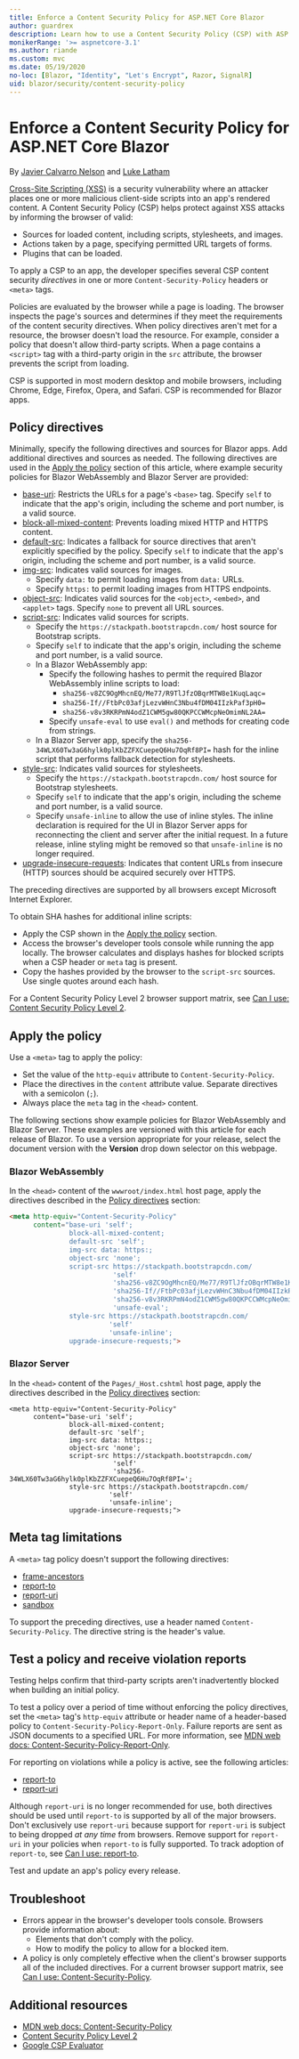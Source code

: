 ```yaml
---
title: Enforce a Content Security Policy for ASP.NET Core Blazor
author: guardrex
description: Learn how to use a Content Security Policy (CSP) with ASP.NET Core Blazor apps to help protect against Cross-Site Scripting (XSS) attacks.
monikerRange: '>= aspnetcore-3.1'
ms.author: riande
ms.custom: mvc
ms.date: 05/19/2020
no-loc: [Blazor, "Identity", "Let's Encrypt", Razor, SignalR]
uid: blazor/security/content-security-policy
---
```

# Enforce a Content Security Policy for ASP.NET Core Blazor

By [Javier Calvarro Nelson](https://github.com/javiercn) and [Luke Latham](https://github.com/guardrex)

[Cross-Site Scripting (XSS)](xref:security/cross-site-scripting) is a security vulnerability where an attacker places one or more malicious client-side scripts into an app's rendered content. A Content Security Policy (CSP) helps protect against XSS attacks by informing the browser of valid:

* Sources for loaded content, including scripts, stylesheets, and images.
* Actions taken by a page, specifying permitted URL targets of forms.
* Plugins that can be loaded.

To apply a CSP to an app, the developer specifies several CSP content security *directives* in one or more `Content-Security-Policy` headers or `<meta>` tags.

Policies are evaluated by the browser while a page is loading. The browser inspects the page's sources and determines if they meet the requirements of the content security directives. When policy directives aren't met for a resource, the browser doesn't load the resource. For example, consider a policy that doesn't allow third-party scripts. When a page contains a `<script>` tag with a third-party origin in the `src` attribute, the browser prevents the script from loading.

CSP is supported in most modern desktop and mobile browsers, including Chrome, Edge, Firefox, Opera, and Safari. CSP is recommended for Blazor apps.

## Policy directives

Minimally, specify the following directives and sources for Blazor apps. Add additional directives and sources as needed. The following directives are used in the [Apply the policy](#apply-the-policy) section of this article, where example security policies for Blazor WebAssembly and Blazor Server are provided:

* [base-uri](https://developer.mozilla.org/docs/Web/HTTP/Headers/Content-Security-Policy/base-uri): Restricts the URLs for a page's `<base>` tag. Specify `self` to indicate that the app's origin, including the scheme and port number, is a valid source.
* [block-all-mixed-content](https://developer.mozilla.org/docs/Web/HTTP/Headers/Content-Security-Policy/block-all-mixed-content): Prevents loading mixed HTTP and HTTPS content.
* [default-src](https://developer.mozilla.org/docs/Web/HTTP/Headers/Content-Security-Policy/default-src): Indicates a fallback for source directives that aren't explicitly specified by the policy. Specify `self` to indicate that the app's origin, including the scheme and port number, is a valid source.
* [img-src](https://developer.mozilla.org/docs/Web/HTTP/Headers/Content-Security-Policy/img-src): Indicates valid sources for images.
  * Specify `data:` to permit loading images from `data:` URLs.
  * Specify `https:` to permit loading images from HTTPS endpoints.
* [object-src](https://developer.mozilla.org/docs/Web/HTTP/Headers/Content-Security-Policy/object-src): Indicates valid sources for the `<object>`, `<embed>`, and `<applet>` tags. Specify `none` to prevent all URL sources.
* [script-src](https://developer.mozilla.org/docs/Web/HTTP/Headers/Content-Security-Policy/script-src): Indicates valid sources for scripts.
  * Specify the `https://stackpath.bootstrapcdn.com/` host source for Bootstrap scripts.
  * Specify `self` to indicate that the app's origin, including the scheme and port number, is a valid source.
  * In a Blazor WebAssembly app:
    * Specify the following hashes to permit the required Blazor WebAssembly inline scripts to load:
      * `sha256-v8ZC9OgMhcnEQ/Me77/R9TlJfzOBqrMTW8e1KuqLaqc=`
      * `sha256-If//FtbPc03afjLezvWHnC3Nbu4fDM04IIzkPaf3pH0=`
      * `sha256-v8v3RKRPmN4odZ1CWM5gw80QKPCCWMcpNeOmimNL2AA=`
    * Specify `unsafe-eval` to use `eval()` and methods for creating code from strings.
  * In a Blazor Server app, specify the `sha256-34WLX60Tw3aG6hylk0plKbZZFXCuepeQ6Hu7OqRf8PI=` hash for the inline script that performs fallback detection for stylesheets.
* [style-src](https://developer.mozilla.org/docs/Web/HTTP/Headers/Content-Security-Policy/style-src): Indicates valid sources for stylesheets.
  * Specify the `https://stackpath.bootstrapcdn.com/` host source for Bootstrap stylesheets.
  * Specify `self` to indicate that the app's origin, including the scheme and port number, is a valid source.
  * Specify `unsafe-inline` to allow the use of inline styles. The inline declaration is required for the UI in Blazor Server apps for reconnecting the client and server after the initial request. In a future release, inline styling might be removed so that `unsafe-inline` is no longer required.
* [upgrade-insecure-requests](https://developer.mozilla.org/docs/Web/HTTP/Headers/Content-Security-Policy/upgrade-insecure-requests): Indicates that content URLs from insecure (HTTP) sources should be acquired securely over HTTPS.

The preceding directives are supported by all browsers except Microsoft Internet Explorer.

To obtain SHA hashes for additional inline scripts:

* Apply the CSP shown in the [Apply the policy](#apply-the-policy) section.
* Access the browser's developer tools console while running the app locally. The browser calculates and displays hashes for blocked scripts when a CSP header or `meta` tag is present.
* Copy the hashes provided by the browser to the `script-src` sources. Use single quotes around each hash.

For a Content Security Policy Level 2 browser support matrix, see [Can I use: Content Security Policy Level 2](https://www.caniuse.com/#feat=contentsecuritypolicy2).

## Apply the policy

Use a `<meta>` tag to apply the policy:

* Set the value of the `http-equiv` attribute to `Content-Security-Policy`.
* Place the directives in the `content` attribute value. Separate directives with a semicolon (`;`).
* Always place the `meta` tag in the `<head>` content.

The following sections show example policies for Blazor WebAssembly and Blazor Server. These examples are versioned with this article for each release of Blazor. To use a version appropriate for your release, select the document version with the **Version** drop down selector on this webpage.

### Blazor WebAssembly

In the `<head>` content of the `wwwroot/index.html` host page, apply the directives described in the [Policy directives](#policy-directives) section:

```html
<meta http-equiv="Content-Security-Policy" 
      content="base-uri 'self';
               block-all-mixed-content;
               default-src 'self';
               img-src data: https:;
               object-src 'none';
               script-src https://stackpath.bootstrapcdn.com/ 
                          'self' 
                          'sha256-v8ZC9OgMhcnEQ/Me77/R9TlJfzOBqrMTW8e1KuqLaqc=' 
                          'sha256-If//FtbPc03afjLezvWHnC3Nbu4fDM04IIzkPaf3pH0=' 
                          'sha256-v8v3RKRPmN4odZ1CWM5gw80QKPCCWMcpNeOmimNL2AA=' 
                          'unsafe-eval';
               style-src https://stackpath.bootstrapcdn.com/
                         'self'
                         'unsafe-inline';
               upgrade-insecure-requests;">
```

### Blazor Server

In the `<head>` content of the `Pages/_Host.cshtml` host page, apply the directives described in the [Policy directives](#policy-directives) section:

```cshtml
<meta http-equiv="Content-Security-Policy" 
      content="base-uri 'self';
               block-all-mixed-content;
               default-src 'self';
               img-src data: https:;
               object-src 'none';
               script-src https://stackpath.bootstrapcdn.com/ 
                          'self' 
                          'sha256-34WLX60Tw3aG6hylk0plKbZZFXCuepeQ6Hu7OqRf8PI=';
               style-src https://stackpath.bootstrapcdn.com/
                         'self' 
                         'unsafe-inline';
               upgrade-insecure-requests;">
```

## Meta tag limitations

A `<meta>` tag policy doesn't support the following directives:

* [frame-ancestors](https://developer.mozilla.org/docs/Web/HTTP/Headers/Content-Security-Policy/frame-ancestors)
* [report-to](https://developer.mozilla.org/docs/Web/HTTP/Headers/Content-Security-Policy/report-to)
* [report-uri](https://developer.mozilla.org/docs/Web/HTTP/Headers/Content-Security-Policy/report-uri)
* [sandbox](https://developer.mozilla.org/docs/Web/HTTP/Headers/Content-Security-Policy/sandbox)

To support the preceding directives, use a header named `Content-Security-Policy`. The directive string is the header's value.

## Test a policy and receive violation reports

Testing helps confirm that third-party scripts aren't inadvertently blocked when building an initial policy.

To test a policy over a period of time without enforcing the policy directives, set the `<meta>` tag's `http-equiv` attribute or header name of a header-based policy to `Content-Security-Policy-Report-Only`. Failure reports are sent as JSON documents to a specified URL. For more information, see [MDN web docs: Content-Security-Policy-Report-Only](https://developer.mozilla.org/docs/Web/HTTP/Headers/Content-Security-Policy-Report-Only).

For reporting on violations while a policy is active, see the following articles:

* [report-to](https://developer.mozilla.org/docs/Web/HTTP/Headers/Content-Security-Policy/report-to)
* [report-uri](https://developer.mozilla.org/docs/Web/HTTP/Headers/Content-Security-Policy/report-uri)

Although `report-uri` is no longer recommended for use, both directives should be used until `report-to` is supported by all of the major browsers. Don't exclusively use `report-uri` because support for `report-uri` is subject to being dropped *at any time* from browsers. Remove support for `report-uri` in your policies when `report-to` is fully supported. To track adoption of `report-to`, see [Can I use: report-to](https://caniuse.com/#feat=mdn-http_headers_csp_content-security-policy_report-to).

Test and update an app's policy every release.

## Troubleshoot

* Errors appear in the browser's developer tools console. Browsers provide information about:
  * Elements that don't comply with the policy.
  * How to modify the policy to allow for a blocked item.
* A policy is only completely effective when the client's browser supports all of the included directives. For a current browser support matrix, see [Can I use: Content-Security-Policy](https://caniuse.com/#search=Content-Security-Policy).

## Additional resources

* [MDN web docs: Content-Security-Policy](https://developer.mozilla.org/docs/Web/HTTP/Headers/Content-Security-Policy)
* [Content Security Policy Level 2](https://www.w3.org/TR/CSP2/)
* [Google CSP Evaluator](https://csp-evaluator.withgoogle.com/)
